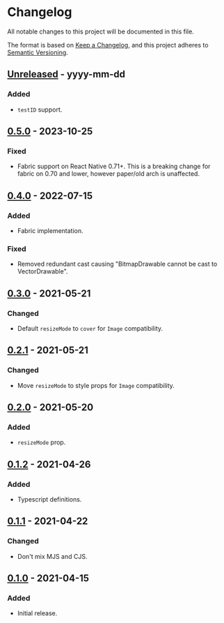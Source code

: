 # Changelog

All notable changes to this project will be documented in this file.

The format is based on [Keep a Changelog](https://keepachangelog.com/en/1.0.0/),
and this project adheres to [Semantic Versioning](https://semver.org/spec/v2.0.0.html).

## [Unreleased] - yyyy-mm-dd

### Added

- `testID` support.

## [0.5.0] - 2023-10-25

### Fixed

- Fabric support on React Native 0.71+. This is a breaking change for fabric on 0.70 and lower, however paper/old arch is unaffected.

## [0.4.0] - 2022-07-15

### Added

- Fabric implementation.

### Fixed

- Removed redundant cast causing "BitmapDrawable cannot be cast to VectorDrawable".

## [0.3.0] - 2021-05-21

### Changed

- Default `resizeMode` to `cover` for `Image` compatibility.

## [0.2.1] - 2021-05-21

### Changed

- Move `resizeMode` to style props for `Image` compatibility.

## [0.2.0] - 2021-05-20

### Added

- `resizeMode` prop.

## [0.1.2] - 2021-04-26

### Added

- Typescript definitions.

## [0.1.1] - 2021-04-22

### Changed

- Don't mix MJS and CJS.

## [0.1.0] - 2021-04-15

### Added

- Initial release.

<!-- Markdown link dfn's -->

[unreleased]: https://github.com/klarna-incubator/react-native-vector-drawable/compare/v0.5.0...HEAD
[0.5.0]: https://github.com/klarna-incubator/react-native-vector-drawable/compare/v0.4.0...v0.5.0
[0.4.0]: https://github.com/klarna-incubator/react-native-vector-drawable/compare/v0.3.0...v0.4.0
[0.3.0]: https://github.com/klarna-incubator/react-native-vector-drawable/compare/v0.2.1...v0.3.0
[0.2.1]: https://github.com/klarna-incubator/react-native-vector-drawable/compare/v0.2.0...v0.2.1
[0.2.0]: https://github.com/klarna-incubator/react-native-vector-drawable/compare/v0.1.2...v0.2.0
[0.1.2]: https://github.com/klarna-incubator/react-native-vector-drawable/compare/v0.1.1...v0.1.2
[0.1.1]: https://github.com/klarna-incubator/react-native-vector-drawable/compare/v0.1.0...v0.1.1
[0.1.0]: https://github.com/klarna-incubator/react-native-vector-drawable/releases/tag/v0.1.0

